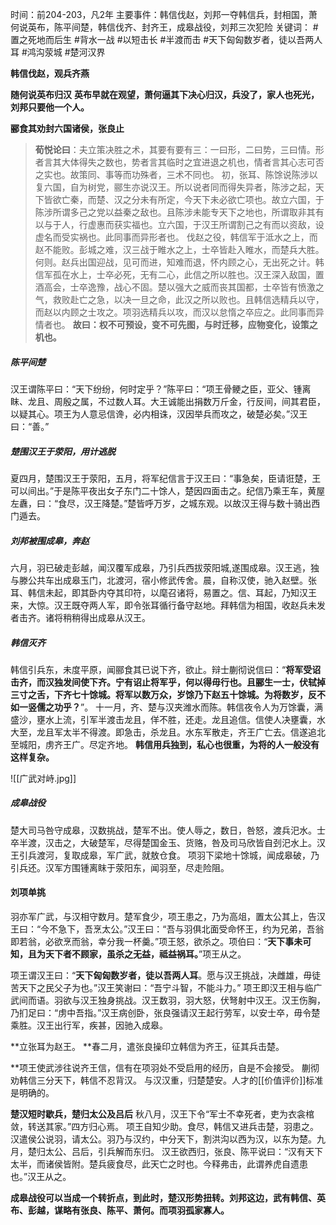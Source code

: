 时间：前204-203，凡2年
主要事件：韩信伐赵，刘邦一夺韩信兵，封相国，萧何说英布，陈平间楚，韩信伐齐、封齐王，成皋战役，刘邦三次犯险
关键词： #置之死地而后生 #背水一战 #以短击长 #半渡而击 #天下匈匈数岁者，徒以吾两人耳 #鸿沟荥城 #楚河汉界 

**韩信伐赵，观兵齐燕**


**随何说英布归汉**
**英布早就在观望，萧何逼其下决心归汉，兵没了，家人也死光，刘邦只要他一个人。**

**郦食其劝封六国诸侯，张良止**
>**荀悦论曰**：夫立策决胜之术，其要有要有三：一曰形，二曰势，三曰情。形者言其大体得失之数也，势者言其临时之宜进退之机也，情者言其心志可否之实也。故策同、事等而功殊者，三术不同也。
 初，张耳、陈馀说陈涉以复六国，自为树党，郦生亦说汉王。所以说者同而得失异者，陈涉之起，天下皆欲亡秦，而楚、汉之分未有所定，今天下未必欲亡项也。故立六国，于陈涉所谓多己之党以益秦之敌也。且陈涉未能专天下之地也，所谓取非其有以与于人，行虚惠而获实福也。立六国，于汉王所谓割己之有而以资敌，设虚名而受实祸也。此同事而异形者也。
 伐赵之役，韩信军于泜水之上，而赵不能败。彭城之难，汉三战于睢水之上，士卒皆赴入睢水，而楚兵大胜。何则。赵兵出国迎战，见可而进，知难而退，怀内顾之心，无出死之计。韩信军孤在水上，士卒必死，无有二心，此信之所以胜也。汉王深入敌国，置酒高会，士卒逸豫，战心不固。楚以强大之威而丧其国都，士卒皆有愤激之气，救败赴亡之急，以决一旦之命，此汉之所以败也。且韩信选精兵以守，而赵以内顾之士攻之。项羽选精兵以攻，而汉以怠惰之卒应之。此同事而异情者也。
 **故曰：权不可预设，变不可先图，与时迁移，应物变化，设策之机也。**

##### 陈平间楚
汉王谓陈平曰：“天下纷纷，何时定乎？”陈平曰：“项王骨鲠之臣，亚父、锺离眜、龙且、周殷之属，不过数人耳。大王诚能出捐数万斤金，行反间，间其君臣，以疑其心。项王为人意忌信谗，必内相诛，汉因举兵而攻之，破楚必矣。”汉王曰：“善。”
##### 楚围汉王于荥阳，用计逃脱
夏四月，楚围汉王于荥阳，五月，将军纪信言于汉王曰：“事急矣，臣请诳楚，王可以间出。”于是陈平夜出女子东门二十馀人，楚因四面击之。纪信乃乘王车，黄屋左纛，曰：“食尽，汉王降楚。”楚皆呼万岁，之城东观。以故汉王得与数十骑出西门遁去。
##### 刘邦被围成皋，奔赵
六月，羽已破走彭越，闻汉覆军成皋，乃引兵西拔荥阳城,遂围成皋。汉王逃，独与滕公共车出成皋玉门，北渡河，宿小修武传舍。晨，自称汉使，驰入赵壁。张耳、韩信未起，即其卧内夺其印符，以麾召诸将，易置之。信、耳起，乃知汉王来，大惊。汉王既夺两人军，即令张耳循行备守赵地。拜韩信为相国，收赵兵未发者击齐。诸将稍稍得出成皋从汉王。

##### 韩信灭齐
韩信引兵东，未度平原，闻郦食其已说下齐，欲止。辩士蒯彻说信曰：“**将军受诏击齐，而汉独发间使下齐。宁有诏止将军乎，何以得毋行也。且郦生一士，伏轼掉三寸之舌，下齐七十馀城。将军以数万众，岁馀乃下赵五十馀城。为将数岁，反不如一竖儒之功乎？**”。
十一月，齐、楚与汉夹潍水而陈。韩信夜令人为万馀囊，满盛沙，壅水上流，引军半渡击龙且，佯不胜，还走。龙且追信。信使人决壅囊，水大至，龙且军太半不得渡。即急击，杀龙且。水东军散走，齐王广亡去。信遂追北至城阳，虏齐王广。尽定齐地。
**韩信用兵独到，私心也很重，为将的人一般没有这样复杂。**

![[广武对峙.jpg]]

##### 成皋战役
楚大司马咎守成皋，汉数挑战，楚军不出。使人辱之，数日，咎怒，渡兵汜水。士卒半渡，汉击之，大破楚军，尽得楚国金玉、货赂，咎及司马欣皆自刭汜水上。汉王引兵渡河，复取成皋，军广武，就敖仓食。
项羽下梁地十馀城，闻成皋破，乃引兵还。汉军方围锺离眜于荥阳东，闻羽至，尽走险阻。

#### 刘项单挑
羽亦军广武，与汉相守数月。楚军食少，项王患之，乃为高俎，置太公其上，告汉王曰：“今不急下，吾烹太公。”汉王曰：“吾与羽俱北面受命怀王，约为兄弟，吾翁即若翁，必欲烹而翁，幸分我一杯羹。”项王怒，欲杀之。项伯曰：“**天下事未可知，且为天下者不顾家，虽杀之无益，祗益祸耳。**”项王从之。

项王谓汉王曰：“**天下匈匈数岁者，徒以吾两人耳**。愿与汉王挑战，决雌雄，毋徒苦天下之民父子为也。”汉王笑谢曰：“吾宁斗智，不能斗力。”
项王即汉王相与临广武间而语。羽欲与汉王独身挑战。汉王数羽，羽大怒，伏弩射中汉王。汉王伤胸，乃扪足曰：“虏中吾指。”汉王病创卧，张良强请汉王起行劳军，以安士卒，毋令楚乘胜。汉王出行军，疾甚，因驰入成皋。


**立张耳为赵王。
**春二月，遣张良操印立韩信为齐王，征其兵击楚。

**项王使武涉往说齐王信，信有在项羽处不受启用的经历，自是不会接受。
蒯彻劝韩信三分天下，韩信不忍背汉。
与汉汉重，归楚楚安。人才的[[价值评价]]标准是明确的。

**楚汉短时歇兵，楚归太公及吕后**
秋八月，汉王下令“军士不幸死者，吏为衣衾棺敛，转送其家。”四方归心焉。
项王自知少助。食尽，韩信又进兵击楚，羽患之。汉遣侯公说羽，请太公。羽乃与汉约，中分天下，割洪沟以西为汉，以东为楚。九月，楚归太公、吕后，引兵解而东归。
汉王欲西归，张良、陈平说曰：“汉有天下太半，而诸侯皆附。楚兵疲食尽，此天亡之时也。今释弗击，此谓养虎自遗患也。”汉王从之。

**成皋战役可以当成一个转折点，到此时，楚汉形势扭转。刘邦这边，武有韩信、英布、彭越，谋略有张良、陈平、萧何。而项羽孤家寡人。**
